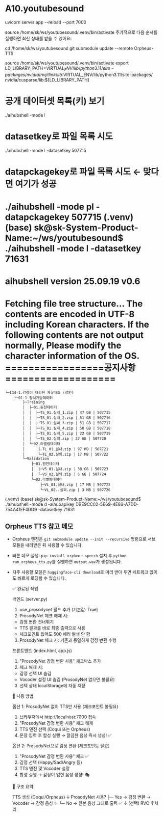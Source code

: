 # A10.youtubesound
uvicorn server:app --reload --port 7000

source /home/sk/ws/youtubesound/.venv/bin/activate
주기적으로 다음 순서를 실행하면 최신 상태를 받을 수 있어요:

  cd /home/sk/ws/youtubesound
  git submodule update --remote Orpheus-TTS

  source /home/sk/ws/youtubesound/.venv/bin/activate
  export LD_LIBRARY_PATH=$VIRTUAL_ENV/lib/python3.11/site-packages/
     nvidia/nvjitlink/lib:$VIRTUAL_ENV/lib/python3.11/site-packages/
     nvidia/cusparse/lib:${LD_LIBRARY_PATH}

# 공개 데이터셋 목록(키) 보기
./aihubshell -mode l

# datasetkey로 파일 목록 시도
./aihubshell -mode l -datasetkey 507715

# datapckagekey로 파일 목록 시도  ← 맞다면 여기가 성공
./aihubshell -mode pl -datapckagekey 507715
(.venv) (base) sk@sk-System-Product-Name:~/ws/youtubesound$ ./aihubshell -mode l -datasetkey 71631
==========================================
aihubshell version 25.09.19 v0.6
==========================================
Fetching file tree structure...
The contents are encoded in UTF-8 including Korean characters. 
If the following contents are not output normally, 
Please modify the character information of the OS. 
=================공지사항=================== 
========================================== 

    └─134-1.감정이 태깅된 자유대화 (성인)
        └─01-1.정식개방데이터
            ├─Training
            │  ├─01.원천데이터
            │  │  ├─TS_01.실내_1.zip | 47 GB | 507715
            │  │  ├─TS_01.실내_2.zip | 51 GB | 507716
            │  │  ├─TS_01.실내_3.zip | 51 GB | 507717
            │  │  ├─TS_01.실내_4.zip | 50 GB | 507718
            │  │  ├─TS_01.실내_5.zip | 22 GB | 507719
            │  │  └─TS_02.실외.zip | 37 GB | 507720
            │  └─02.라벨링데이터
            │      ├─TL_01.실내.zip | 97 MB | 507721
            │      └─TL_02.실외.zip | 17 MB | 507722
            └─Validation
                ├─01.원천데이터
                │  ├─VS_01.실내.zip | 38 GB | 507723
                │  └─VS_02.실외.zip | 6 GB | 507724
                └─02.라벨링데이터
                    ├─VL_01.실내.zip | 17 MB | 507725
                    └─VL_02..실외.zip | 3 MB | 507726


(.venv) (base) sk@sk-System-Product-Name:~/ws/youtubesound$ ./aihubshell -mode d -aihubapikey DBE9CC02-5E69-4E86-A7DD-754A41EF4DD9 -datasetkey 71631

## Orpheus TTS 참고 메모

- Orpheus 엔진은 `git submodule update --init --recursive` 명령으로 서브모듈을 내려받은 뒤 사용할 수 있습니다.
- 빠른 데모 실행: `pip install orpheus-speech` 설치 후 `python run_orpheus_tts.py`를 실행하면 `output.wav`가 생성됩니다.
- 자주 사용할 모델은 `huggingface-cli download`로 미리 받아 두면 네트워크 없이도 빠르게 로딩할 수 있습니다.


  ✅ 완료된 작업

  백엔드 (server.py)

  1. use_prosodynet 필드 추가 (기본값: True)
  2. ProsodyNet 체크 해제 시:
    - 감정 변환 건너뛰기
    - TTS 결과를 바로 최종 출력으로 사용
    - 체크포인트 없어도 500 에러 발생 안 함
  3. ProsodyNet 체크 시: 기존과 동일하게 감정 변환 수행

  프론트엔드 (index.html, app.js)

  1. "ProsodyNet 감정 변환 사용" 체크박스 추가
  2. 체크 해제 시:
    - 감정 선택 UI 숨김
    - Vocoder 설정 UI 숨김 (ProsodyNet 없으면 불필요)
  3. 선택 상태 localStorage에 자동 저장

  🚀 사용 방법

  옵션 1: ProsodyNet 없이 TTS만 사용 (체크포인트 불필요)

  1. 브라우저에서 http://localhost:7000 접속
  2. "ProsodyNet 감정 변환 사용" 체크 해제
  3. TTS 엔진 선택 (Coqui 또는 Orpheus)
  4. 문장 입력 후 합성 실행
  → 깔끔한 음성 즉시 생성! ✅

  옵션 2: ProsodyNet으로 감정 변환 (체크포인트 필요)

  1. "ProsodyNet 감정 변환 사용" 체크 ✅
  2. 감정 선택 (Happy/Sad/Angry 등)
  3. TTS 엔진 및 Vocoder 설정
  4. 합성 실행
  → 감정이 입힌 음성 생성! 🎭

  📝 구조 요약

  TTS 생성 (Coqui/Orpheus)
      ↓
  ProsodyNet 사용?
      ├─ Yes → 감정 변환 → Vocoder → 감정 음성 ✨
      └─ No  → 원본 음성 그대로 출력 ✅
      ↓
  (선택) RVC 후처리